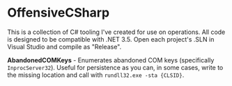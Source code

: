 # OffensiveCSharp
This is a collection of C# tooling I've created for use on operations. All code is designed to be compatible with .NET 3.5. Open each project's .SLN in Visual Studio and compile as "Release".

**AbandonedCOMKeys** - Enumerates abandoned COM keys (specifically `InprocServer32`). Useful for persistence as you can, in some cases, write to the missing location and call with `rundll32.exe -sta {CLSID}`.
